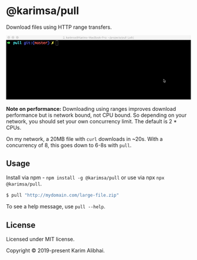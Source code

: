 # @karimsa/pull

Download files using HTTP range transfers.

![](.github/preview.gif)

**Note on performance:** Downloading using ranges improves download performance but is network bound, not CPU bound. So depending on your network, you should set your own concurrency limit. The default is 2 * CPUs.

On my network, a 20MB file with `curl` downloads in ~20s. With a concurrency of 8, this goes down to 6-8s with `pull`.

## Usage

Install via npm - `npm install -g @karimsa/pull` or use via npx `npx @karimsa/pull`.

```bash
$ pull "http://mydomain.com/large-file.zip"
```

To see a help message, use `pull --help`.

## License

Licensed under MIT license.

Copyright &copy; 2019-present Karim Alibhai.
